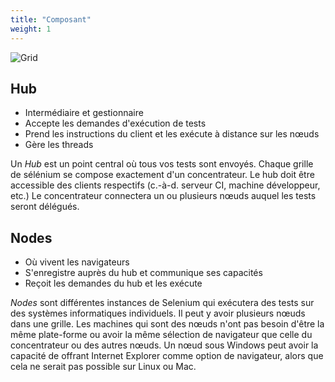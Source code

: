 ```yaml
---
title: "Composant"
weight: 1
---
```


![Grid](/images/grid4.png)

## Hub
* Intermédiaire et gestionnaire
* Accepte les demandes d'exécution de tests
* Prend les instructions du client et les exécute à distance sur les nœuds
* Gère les threads

Un _Hub_ est un point central où tous 
vos tests sont envoyés.
Chaque grille de sélénium se compose exactement 
d'un concentrateur. Le hub doit être accessible
des clients respectifs (c.-à-d. serveur CI, machine développeur, etc.)
Le concentrateur connectera un ou plusieurs nœuds
auquel les tests seront délégués.

## Nodes

* Où vivent les navigateurs
* S'enregistre auprès du hub et communique ses capacités
* Reçoit les demandes du hub et les exécute

_Nodes_ sont différentes instances de Selenium
qui exécutera des tests sur des 
systèmes informatiques individuels.
Il peut y avoir plusieurs nœuds dans une grille.
Les machines qui sont des nœuds n'ont 
pas besoin d'être la même plate-forme
ou avoir la même sélection de navigateur 
que celle du concentrateur ou des autres nœuds.
Un nœud sous Windows peut avoir la capacité de
offrant Internet Explorer comme option de navigateur,
alors que cela ne serait pas possible sur Linux ou Mac.

